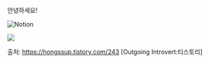 안녕하세요! 

<img alt="Notion" src ="https://img.shields.io/badge/Portipolo-000000.svg?&style=for-the-badge&logo=000000&logoColor=black"/><p>
  <img src="https://img.shields.io/badge/Swift-F05138?style=flat-square&logo=Swift&logoColor=white"/>
</p>

출처: https://hongssup.tistory.com/243 [Outgoing Introvert:티스토리]
